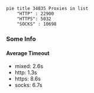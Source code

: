 
```mermaid
pie title 34835 Proxies in list
    "HTTP" : 22900
    "HTTPS": 5032
    "SOCKS" : 10698
```

### Some Info
#### Average Timeout

- mixed: 2.6s
- http: 1.3s
- https: 8.6s
- socks: 6.7s